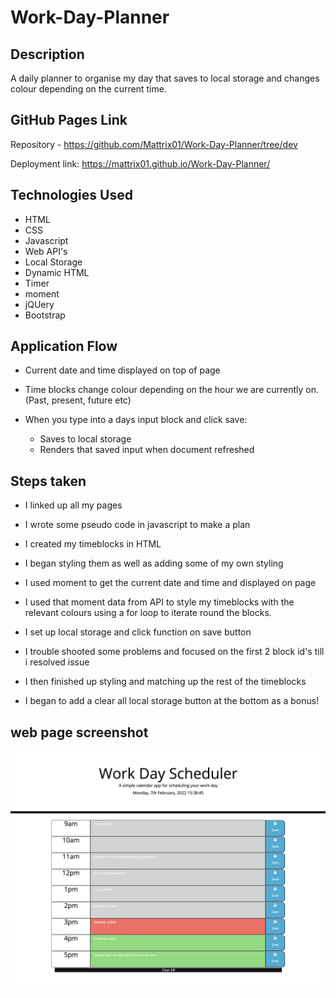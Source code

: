 # Work-Day-Planner

## Description

A daily planner to organise my day that saves to local storage and changes colour depending on the current time.

## GitHub Pages Link

Repository - https://github.com/Mattrix01/Work-Day-Planner/tree/dev

Deployment link: https://mattrix01.github.io/Work-Day-Planner/

## Technologies Used

- HTML
- CSS
- Javascript
- Web API's
- Local Storage
- Dynamic HTML
- Timer
- moment
- jQUery
- Bootstrap

## Application Flow

- Current date and time displayed on top of page

- Time blocks change colour depending on the hour we are currently on. (Past, present, future etc)

- When you type into a days input block and click save:

  - Saves to local storage
  - Renders that saved input when document refreshed

## Steps taken

- I linked up all my pages

- I wrote some pseudo code in javascript to make a plan

- I created my timeblocks in HTML

- I began styling them as well as adding some of my own styling

- I used moment to get the current date and time and displayed on page

- I used that moment data from API to style my timeblocks with the relevant colours using a for loop to iterate round the blocks.

- I set up local storage and click function on save button

- I trouble shooted some problems and focused on the first 2 block id's till i resolved issue

- I then finished up styling and matching up the rest of the timeblocks

- I began to add a clear all local storage button at the bottom as a bonus!

## web page screenshot

![webpage screenshot](./Assets/Screenshot-of-work-day-planner.png)
